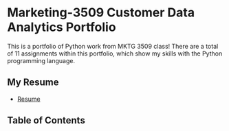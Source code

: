 # Marketing-3509 Customer Data Analytics Portfolio
This is a portfolio of Python work from MKTG 3509 class! There are a total of 11 assignments within this portfolio, which show my skills with the Python programming language. 

## My Resume
- [Resume](https://colab.research.google.com/drive/1RIwCKXgb2RSWnVtdU05ONxU-Yn3xV9Oq?usp=sharing)

## Table of Contents
